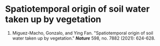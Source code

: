 # Spatiotemporal origin of soil water taken up by vegetation

1. Miguez-Macho, Gonzalo, and Ying Fan. "Spatiotemporal origin of soil water
   taken up by vegetation." ***Nature*** 598, no. 7882 (2021): 624-628.
